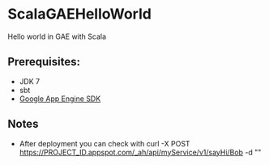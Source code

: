 # ScalaGAEHelloWorld
Hello world in GAE with Scala

## Prerequisites:
* JDK 7
* sbt
* [Google App Engine SDK](https://storage.googleapis.com/appengine-sdks/featured/appengine-java-sdk-1.9.38.zip)


## Notes
* After deployment you can check with curl -X POST https://PROJECT_ID.appspot.com/_ah/api/myService/v1/sayHi/Bob -d ""

